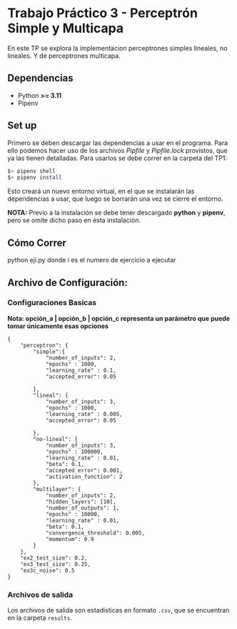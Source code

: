 # Trabajo Práctico 3 - Perceptrón Simple y Multicapa

En este TP se explora la implementacion perceptrones simples lineales, no lineales. Y de perceptrones multicapa.

## Dependencias

- Python **>= 3.11**
- Pipenv

## Set up

Primero se deben descargar las dependencias a usar en el programa. Para ello podemos hacer uso de los archivos _Pipfile_ y _Pipfile.lock_ provistos, que ya las tienen detalladas. Para usarlos se debe correr en la carpeta del TP1:

```bash
$> pipenv shell
$> pipenv install
```

Esto creará un nuevo entorno virtual, en el que se instalarán las dependencias a usar, que luego se borrarán una vez se cierre el entorno.

**NOTA:** Previo a la instalación se debe tener descargado **python** y **pipenv**, pero se omite dicho paso en esta instalación.

## Cómo Correr

python eji.py
donde i es el numero de ejercicio a ejecutar

## Archivo de Configuración:

### Configuraciones Basicas

**Nota: opción_a | opción_b | opción_c representa un parámetro que puede tomar únicamente esas opciones**

```json5
{
    "perceptron": {
        "simple":{
            "number_of_inputs": 2,
            "epochs" : 1000,
            "learning_rate" : 0.1,
            "accepted_error": 0.05

        },
        "lineal": {
            "number_of_inputs": 3,
            "epochs" : 1000,
            "learning_rate" : 0.005,
            "accepted_error": 0.05

        },
        "no-lineal": {
            "number_of_inputs": 3,
            "epochs" : 100000,
            "learning_rate" : 0.01,
            "beta": 0.1,
            "accepted_error": 0.001,
            "activation_function": 2
        },
        "multilayer": {
            "number_of_inputs": 2,
            "hidden_layers": [10],
            "number_of_outputs": 1,
            "epochs" : 10000,
            "learning_rate" : 0.01,
            "beta": 0.1,
            "convergence_threshold": 0.005,
            "momentum": 0.9
        }
    },
    "ex2_test_size": 0.2,
    "ex3_test_size": 0.25,
    "ex3c_noise": 0.5
}
```

### Archivos de salida

Los archivos de salida son estadísticas en formato `.csv`, que se encuentran en la carpeta `results`.

